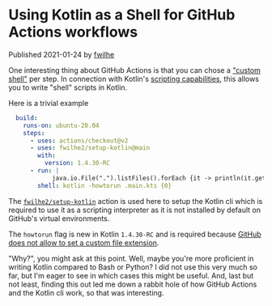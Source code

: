 # Using Kotlin as a Shell for GitHub Actions workflows

Published 2021-01-24 by [fwilhe](https://social.tchncs.de/@fwilhe)

One interesting thing about GitHub Actions is that you can chose a ["custom shell"](https://docs.github.com/en/actions/reference/workflow-syntax-for-github-actions#custom-shell) per step.
In connection with Kotlin's [scripting capabilities](https://github.com/Kotlin/kotlin-script-examples/blob/master/jvm/main-kts/MainKts.md), this allows you to write "shell" scripts in Kotlin.

Here is a trivial example

```yaml
  build:
    runs-on: ubuntu-20.04
    steps:
      - uses: actions/checkout@v2
      - uses: fwilhe2/setup-kotlin@main
        with:
          version: 1.4.30-RC
      - run: |
            java.io.File(".").listFiles().forEach {it -> println(it.getName().toString())}
        shell: kotlin -howtorun .main.kts {0}
```

The [`fwilhe2/setup-kotlin`](https://github.com/fwilhe2/setup-kotlin) action is used here to setup the Kotlin cli which is required to use it as a scripting interpreter as it is not installed by default on GitHub's virtual environments.

The `howtorun` flag is new in Kotlin `1.4.30-RC` and is required because [GitHub does not allow to set a custom file extension](https://github.com/actions/runner/issues/813).

"Why?", you might ask at this point.
Well, maybe you're more proficient in writing Kotlin compared to Bash or Python?
I did not use this very much so far, but I'm eager to see in which cases this might be useful.
And, last but not least, finding this out led me down a rabbit hole of how GitHub Actions and the Kotlin cli work, so that was interesting.
